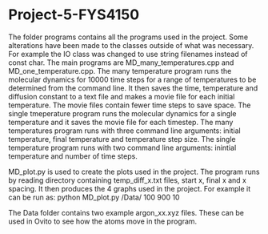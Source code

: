 # Project-5-FYS4150

The folder programs contains all the programs used in the project. Some alterations have been made to the classes outside of what was necessary. For example the IO class was changed to use string filenames instead of const char. The main programs are MD_many_temperatures.cpp and MD_one_temperature.cpp. 
The many temperature program runs the molecular dynamics for 10000 time steps for a range of temperatures to be determined from the command line. It then saves the time, temperature and diffusion constant to a text file and makes a movie file for each initial temperature. The movie files contain fewer time steps to save space. 
The single tmeperature program runs the molecular dynamics for a single temperature and it saves the movie file for each timestep. 
The many temperatures program runs with three command line arguments: initial temperature, final temperature and temperature step size. The single temperature program runs with two command line arguments: inintial temperature and number of time steps.

MD_plot.py is used to create the plots used in the project. The program runs by reading directory containing temp_diff_x.txt files, start x, final x and x spacing. It then produces the 4 graphs used in the project. For example it can be run as: python MD_plot.py /Data/ 100 900 10

The Data folder contains two example argon_xx.xyz files. These can be used in Ovito to see how the atoms move in the program.
